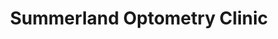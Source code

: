 ---
title: "Summerland Optometry Clinic"
url: /summerland/summerland-optometry-clinic/
shop: optician
---